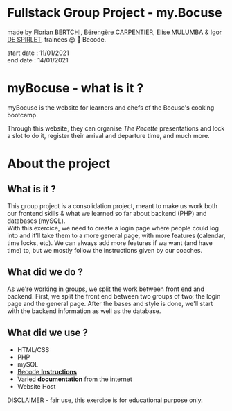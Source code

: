 # Fullstack Group Project - my.Bocuse

made by [Florian BERTCHI](https://github.com/Bruxellesflorian), [Bérengère CARPENTIER](https://github.com/carpentierberengere), [Elise MULUMBA](https://github.com/elisemlbr) & [Igor DE SPIRLET](https://github.com/IgorDeSpi), trainees @ :office: Becode.

start date : 11/01/2021  
end date : 14/01/2021  

# myBocuse - what is it ?
myBocuse is the website for learners and chefs of the Bocuse's cooking bootcamp.

Through this website, they can organise *The Recette* presentations and lock a slot to do it, register their arrival and departure time, and much more. 

# About the project 

## What is it ?
This group project is a consolidation project, meant to make us work both our frontend skills & what we learned so far about backend (PHP) and databases (mySQL).  
With this exercice, we need to create a login page where people could log into and it'll take them to a more general page, with more features (calendar, time locks, etc). 
We can always add more features if wa want (and have time) to, but we mostly follow the instructions given by our coaches. 

## What did we do ?
As we're working in groups, we split the work between front end and backend. 
First, we split the front end between two groups of two; the login page and the general page. After the bases and style is done, we'll start with the backend information as well as the database. 

## What did we use ? 

* HTML/CSS
* PHP
* mySQL
* [Becode **Instructions**](https://github.com/becodeorg/bxl-hopper-1-25/tree/master/The%20Mountain/12.PHP/0.Projects/3.mybocuse)
* Varied **documentation** from the internet
* Website Host

DISCLAIMER - fair use, this exercice is for educational purpose only. 